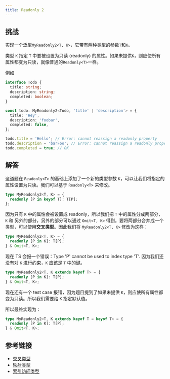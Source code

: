 ```yaml
---
title: Readonly 2
---
```


## 挑战

实现一个泛型`MyReadonly2<T, K>`，它带有两种类型的参数`T`和`K`。

类型 `K` 指定 `T` 中要被设置为只读 (readonly) 的属性。如果未提供`K`，则应使所有属性都变为只读，就像普通的`Readonly<T>`一样。

例如

```ts
interface Todo {
  title: string;
  description: string;
  completed: boolean;
}

const todo: MyReadonly2<Todo, 'title' | 'description'> = {
  title: 'Hey',
  description: 'foobar',
  completed: false,
};

todo.title = 'Hello'; // Error: cannot reassign a readonly property
todo.description = 'barFoo'; // Error: cannot reassign a readonly property
todo.completed = true; // OK
```

## 解答

这道题在 `Readonly<T>` 的基础上添加了一个新的类型参数 `K`，可以让我们将指定的属性设置为只读。我们可以基于 `Readonly<T>` 来修改。

```typescript
type MyReadonly2<T, K> = {
  readonly [P in keyof T]: T[P];
};
```

因为只有 `K` 中的属性会被设置成 readonly，所以我们把 `T` 中的属性分成两部分，`K` 和 另外的部分，另外的部分可以通过 `Omit<T, K>` 得到。要将两部分合并成一个类型，可以使用**交叉类型**。因此我们将 `MyReadonly2<T, K>` 修改为这样：

```typescript
type MyReadonly2<T, K> = {
  readonly [P in K]: T[P];
} & Omit<T, K>;
```

现在 TS 会报一个错误：Type 'P' cannot be used to index type 'T'. 因为我们还没有对 `K` 进行约束，`K` 应该是 `T` 中的键。

```typescript
type MyReadonly2<T, K extends keyof T> = {
  readonly [P in K]: T[P];
} & Omit<T, K>;
```

现在还有一个 test case 报错，因为题目提到了如果未提供 `K`，则应使所有属性都变为只读。所以我们需要给 `K` 指定默认值。

所以最终实现为：

```typescript
type MyReadonly2<T, K extends keyof T = keyof T> = {
  readonly [P in K]: T[P];
} & Omit<T, K>;
```

## 参考链接

- [交叉类型](https://www.typescriptlang.org/docs/handbook/2/objects.html#intersection-types)
- [映射类型](https://www.typescriptlang.org/docs/handbook/2/mapped-types.html)
- [索引访问类型](https://www.typescriptlang.org/docs/handbook/2/indexed-access-types.html)
